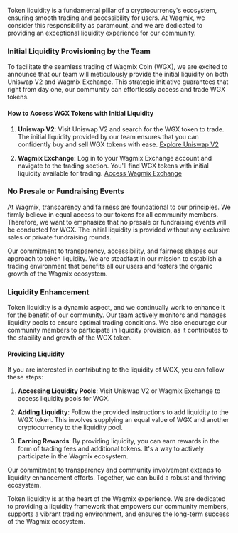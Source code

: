 Token liquidity is a fundamental pillar of a cryptocurrency's ecosystem, ensuring smooth trading and accessibility for users. At Wagmix, we consider this responsibility as paramount, and we are dedicated to providing an exceptional liquidity experience for our community.

### Initial Liquidity Provisioning by the Team

To facilitate the seamless trading of Wagmix Coin (WGX), we are excited to announce that our team will meticulously provide the initial liquidity on both Uniswap V2 and Wagmix Exchange. This strategic initiative guarantees that right from day one, our community can effortlessly access and trade WGX tokens.

#### How to Access WGX Tokens with Initial Liquidity

1. **Uniswap V2**: Visit Uniswap V2 and search for the WGX token to trade. The initial liquidity provided by our team ensures that you can confidently buy and sell WGX tokens with ease. [Explore Uniswap V2](https://uniswap.org/)

2. **Wagmix Exchange**: Log in to your Wagmix Exchange account and navigate to the trading section. You'll find WGX tokens with initial liquidity available for trading. [Access Wagmix Exchange](https://www.wagmixexchange.com/)

### No Presale or Fundraising Events

At Wagmix, transparency and fairness are foundational to our principles. We firmly believe in equal access to our tokens for all community members. Therefore, we want to emphasize that no presale or fundraising events will be conducted for WGX. The initial liquidity is provided without any exclusive sales or private fundraising rounds.

Our commitment to transparency, accessibility, and fairness shapes our approach to token liquidity. We are steadfast in our mission to establish a trading environment that benefits all our users and fosters the organic growth of the Wagmix ecosystem.

### Liquidity Enhancement

Token liquidity is a dynamic aspect, and we continually work to enhance it for the benefit of our community. Our team actively monitors and manages liquidity pools to ensure optimal trading conditions. We also encourage our community members to participate in liquidity provision, as it contributes to the stability and growth of the WGX token.

#### Providing Liquidity

If you are interested in contributing to the liquidity of WGX, you can follow these steps:

1. **Accessing Liquidity Pools**: Visit Uniswap V2 or Wagmix Exchange to access liquidity pools for WGX.

2. **Adding Liquidity**: Follow the provided instructions to add liquidity to the WGX token. This involves supplying an equal value of WGX and another cryptocurrency to the liquidity pool.

3. **Earning Rewards**: By providing liquidity, you can earn rewards in the form of trading fees and additional tokens. It's a way to actively participate in the Wagmix ecosystem.

Our commitment to transparency and community involvement extends to liquidity enhancement efforts. Together, we can build a robust and thriving ecosystem.

Token liquidity is at the heart of the Wagmix experience. We are dedicated to providing a liquidity framework that empowers our community members, supports a vibrant trading environment, and ensures the long-term success of the Wagmix ecosystem.
